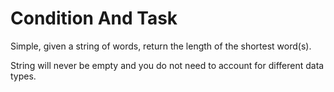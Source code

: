 # Condition And Task
Simple, given a string of words, return the length of the shortest word(s).

String will never be empty and you do not need to account for different data types.
